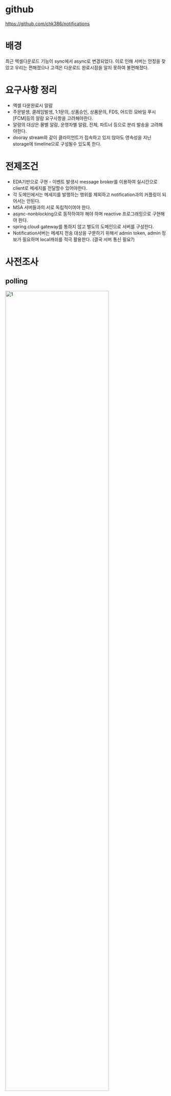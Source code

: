 # github

https://github.com/chk386/notifications

# 배경

최근 엑셀다운로드 기능이 sync에서 async로 변경되었다. 이로 인해 서버는 안정을 찾았고 우리는 편해졌으나 고객은 다운로드 완료시점을 알지 못하여 불편해졌다.

# 요구사항 정리

* 엑셀 다운완료시 알람
* 주문발생, 클레임발생, 1:1문의, 상품승인, 상품문의, FDS, 어드민 모바일 푸시[FCM]등의 알람 요구사항을 고려해야한다.
* 알람의 대상은 몰별 알람, 운영자별 알람, 전체, 파트너 등으로 분리 발송을 고려해야한다.
* dooray stream와 같이 클라이언트가 접속하고 있지 않아도 영속성을 지닌 storage에 timeline으로 구성될수 있도록 한다.

# 전제조건

* EDA기반으로 구현 - 이벤트 발생시 message broker를 이용하여 실시간으로 client로 메세지를 전달할수 있어야한다.
* 각 도메인에서는 메세지를 발행하는 행위를 제외하고 notification과의 커플링이 되어서는 안된다.
* MSA 서버들과의 서로 독립적이여야 한다.
* async-nonblocking으로 동작하여야 해야 하며 reactive 프로그래밍으로 구현해야 한다.
* spring cloud gateway를 통하지 않고 별도의 도메인으로 서버를 구성한다.
* Notification서버는 메세지 전송 대상을 구분하기 위해서 admin token, admin 정보가 필요하며 local캐쉬를 적극 활용한다. (결국 서버 통신 필요?)

# 사전조사

## polling

<img src="https://www.concurrency.com/getattachment/baa462c8-ac8e-49af-91ce-bc37e4234f31/http.png.aspx?lang=en-US" width="80%" alt="1"/>

n초에 한번씩 주기적으로 서버로 호출

### 장점

- 구현이 쉽다.

### 단점

- 폴링 주기가 짧으면 성능 부담 (tcp 3way handshake)
- 폴링 주기가 길면 실시간이 아님
- 서버 응답이 변하지 않으면 리소스 낭비

물론 http 1.1에서는 keep-alive가 default이며 모든 요청이 connectionless는 아님
<img src="https://media.vlpt.us/images/yvvyoon/post/5fe0bb75-4085-40c7-a9df-b401267a0484/image.png" width="80%"/>

## long polling

<img src="https://miro.medium.com/max/1400/0*Jij7E34MBWAq28KJ" width="80%" alt="long polling"/>

polling과 통신방법은 같으며 요청을 받은 서버는 메세지를 전달할수 있을 때까지(timeout될때까지) 무한정 커넥션을 종료하지 않고 메세지를 전달할수 있을때 응답을 준다.

### 장점

- 항상 연결이 되어있어서 polling보다는 리소스 절약
- 거의 실시간
- 브라우저 호환성

### 단점

- 데이터가 수시로 바뀔경우 polling보다 많은 리소스 낭비(호출 주기가 없기 때문에 응답이 오면 다시 서버로 요청)

## Server-Sent Events (SSE)

<img src="https://miro.medium.com/max/1400/1*zG7Jyeq02JRAN6Wz6gs15g.png" width="80%"  alt="SSE"/>

* 클라이언트는 메세지를 구독하고 서버는 이벤트 발생시 클라이언트로 푸시한다. (데이터는 서버 -> 클라 단방향)
* response header의 content-type: text/event-stream이 추가되어야 하며 response body의 format은 아래와 같다.

### response payload

```
# multiline data
data: first line\n
data: second line\n\n
```

```
# JSON Data
data: {\n
data: "msg": "hello world",\n
data: "id": 12345\n
data: }\n\n
```

JSON Serialize가 복잡해 보이지만 Spring의 Content Negotiation Strategies을 믿어보자.

### 장점

- 통신 리소스 절약
- 전통적인 HTTP를 이용하며 구현 심플

### 단점

- XHLHttpRequest가 아닌 EventSource web api로 구현
- 단방향 통신

https://developer.mozilla.org/ko/docs/Web/API/EventSource/EventSource

## Websocket

<img src="https://kouzie.github.io/assets/springboot/springboot_websocket3.png" width="80%"  alt="WS"/>

* 2011년 표준화되었으며 양방향 통신
* http://가 아닌 ws://프로토콜을 사용하며 80(ws://), 443(wss://)포트 사용
* handshake는 위와 동일하게 http통신으로 이루어지며 handshake수립후에는 ws로 양방향 통신한다

### 장점

- 웹표준이며 SSE보다 브라우저 호환성이 더 좋다.
- 양방향이다.

### 단점

- 서버와 클라이언트 모두 receive와 send를 구현해야 하며 전통적인 웹개발 방식으로는 구현이 어렵다.

https://developer.mozilla.org/ko/docs/Web/API/WebSocket

## reactive streams

### sync, async

<img src="https://media.vlpt.us/images/cyongchoi/post/9cf3d12b-cb66-4efe-a53d-2eb2236e3886/1_60iugGBHMF7PPSn-fdQrHQ.png" width="80%"  alt="async"/>

### 데이터 처리 변화

<img src="https://engineering.linecorp.com/wp-content/uploads/2020/02/reactivestreams1-1.png" width="80%"  alt="process"/>

#### Traditional Data Processing

- 브라우저는 서버에게 http 요청을 하고 서버 응답 데이터 전체를 받아서 메모리에 적재 후 callback실행
- 서버는 다른 서버 또는 DB로 데이터를 요청하고 응답을 받아 메모리에 적재 후 처리

**순간적으로 다량의 요청 또는 한번의 요청에 대량의 데이터를 처리할 경우 OOM또는 GC가 발생할 확률이 높다.**

#### Stream Processing

* 스트리밍 처리 방식을 작용하면 적은 하드웨어 리소스로 많은 데이터를 처리할 수 있다.

Part of the answer is the need for a non-blocking web stack to handle concurrency with a small number of threads and
scale with fewer hardware resources.

### reactive streams API

```java
public interface Publisher<T> {
  void subscribe(Subscriber<? super T> s);
}

public interface Subscriber<T> {
  void onSubscribe(Subscription s);

  void onNext(T t);

  void onError(Throwable t);

  void onComplete();
}

public interface Subscription {
  void request(long n);

  void cancel();
}
```

<img src="https://engineering.linecorp.com/wp-content/uploads/2020/02/reactivestreams1-10.png" width="80%" alt="reactive API"/>

#### async와 reactive streams 차이

subscriber는 publisher가 push해주는 데이터나 이벤트들의 흐름을 제어할 수 있도록 backpressure를 제공한다.  
<img src="https://hyungjoon6876.github.io/jlog/assets/img/20180724/backpressure.png" width="80%" />

callback을 이용한 비동기 프로그래밍(observer pattern)으로도 흐름제어는 가능하지만 multi-thread, 이벤트 처리중의 예외처리등 고려해야할 사항이 굉장히 많고 복잡하다.

#### 패러다임의 변화

sync blocking -> async nonblocking -> reactive

- javascript - promise, await-async(ES 2017)
- php - await, async
- java - jdk8 CompletableFuture, jdk9 flow API(= reactive streams)
- kotlin, c#, c++ 17 - coroutine
- go - goroutine
- reactiveX - rxjs, rsjava, rsAndroid, rxSwift, rxGo, rxPy, rxPHP

#### 우리는?

reactive programming 권장

- 서버개발 : reactor
- FE팀: rxJS
- 모바일개발팀 : rxSwift, rxAndroid

# 구현

## 기술스택

- language : kotlin
- reactor, coroutine, reactive kafka, webflux functional endpoint
- message broker : kafka
- framework : springboot 2.4.4
- client : ES6, vanillaJS, EventSource, Websocket
- container : docker-compose (zookeeper, kafka, kafka-ui)
- build tool : gradle kotlin DSL
- dockerizing : spring boot maven plugin (bootBuildImage)
- nhn public cloud : http://133.186.247.62:8080/sse.html

## 핵심 키워드 : hot

### cold publisher

Mono/Flux는 subscribe하지 않으면 아무일도 일어나지 않는다. 대부분 webflux에서 subscribe를 대신 처리하고 있다.

### hot publisher

subscribe 하기전 데이터를 생성할 수 있고 N개의 subscriber가 존재할수 있다. Notification 서버가 최초 기동할때 hot publisher를 메모리에 올려두고 SSE, Websocket
요청시 hot publisher를 구독하여 서버 이벤트를 클라이언트로 푸시할수 있다.

### Sinks

reactor 3.4.0 이전에는 FluxProcessor, MonoProcessor, UnicastProcessor등을 이용하였으나 deprecated

```
The Sinks categories are:
1. many().multicast(): a sink that will transmit only newly pushed data to its subscribers, honoring their backpressure (newly pushed as in "after the subscriber’s subscription").
2. many().unicast(): same as above, with the twist that data pushed before the first subscriber registers is buffered.
3. many().replay(): a sink that will replay a specified history size of pushed data to new subscribers then continue pushing new data live.
4. one(): a sink that will play a single element to its subscribers
5. empty(): a sink that will play a terminal signal only to its subscribers (error or complete), but can still be viewed as a Mono<T> (notice the generic type <T>).
```

<a href="https://projectreactor.io/docs/core/release/reference/#processors">Processors and Sinks</a>

### Sinks.Many<T>.multicast().onBackpressureBuffer()

<img src="https://projectreactor.io/docs/core/release/api/reactor/core/publisher/doc-files/marbles/sinkWarmup.svg" width="80%"  alt="multicast"/>

[Sinks.many().multicast().onBackpressureBuffer()](https://projectreactor.io/docs/core/release/api/reactor/core/publisher/Sinks.MulticastSpec.html)

## 시스템 구성

![구성도](https://raw.githubusercontent.com/chk386/notifications/master/assets/diagram.png)

## 코드 설명

### local

1. git clone https://github.com/chk386/notification
1. docker-compose up
    1. localhost:8081 : kafka UI
    1. localhost:9092 : broker
    1. localhost:2181 : zookeeper
1. gradle boot run (또는 idea에서 NotificationsApplication.kt 실행

### nhn cloud

1. dockerizing

```shell
gradle bootBuildImage --imageName=shopby-notification
docker login # docker hub 계정입력
docker tag shopby-notification ${본인의 dockerhub ID}/notification
docker image push ${본인의 dockerhub ID}/notification
```

2. docker

```shell
# 인스턴스에 ssh 서버접속 후 실행
docker-compose -f docker-compose-nhncloud.yml up
docker run -d -e "SPRING_PROFILES_ACTIVE=cloud" -p 8080:8080 chk386/notification 

# 카프카 토픽 & 메세지 생성시
docker exec -it kafka /bin/bsh

# 토픽생성
/bin/kafka-topics --create --topic BACKOFFICE-NOTIFICATIONS --bootstrap-server localhost:9092
# 토픽정보
/bin/kafka-topics --describe --topic BACKOFFICE-NOTIFICATIONS --bootstrap-server localhost:9092
# procude
/bin/kafka-console-producer --topic BACKOFFICE-NOTIFICATIONS --bootstrap-server localhost:9092
# consumer
/bin/kafka-console-consumer --topic BACKOFFICE-NOTIFICATIONS --bootstrap-server localhost:9092
# 토픽 삭제
/bin/kafka-topics --delete --topic BACKOFFICE-NOTIFICATIONS --bootstrap-server localhost:9092
```

3. 데모 페이지
    1. http://133.186.247.62:8080/sse.html
    1. http://133.186.247.62:8080/websocket.html

# 생각해봐야 할 것들

- admin접속이 많아지면 Notification서버 1대로 불가능하며 consumer-group-id를 서버수 만큼 늘려야한다.
- 대량 채팅(네이버톡톡)기능으로 사용하기엔 부족하다. 두레이처럼 akka로 구축?
- 유실을 허용한다면 redis pub/sub도 괜찮은 solution
- reactive 드라이버를 지원하는 mongoDB의 change stream기능도 고려해볼 필요가 있다. 실시간성과 영속성을 모두
  만족 [링크](https://docs.mongodb.com/manual/changeStreams)
- 샵바이 개발파트너사에 notification api 개방
- 성능테스트는 안해봤음. 실무자가 해야함 ㅋ



